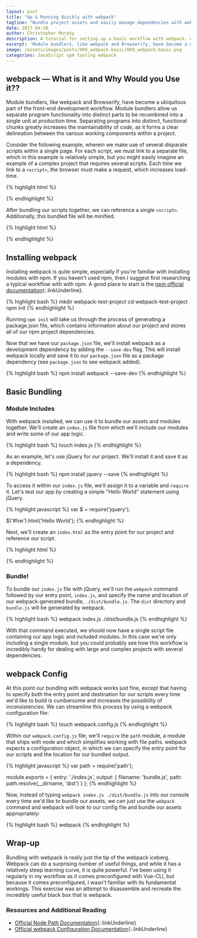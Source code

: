 ```yaml
---
layout: post
title: "Up & Running Quickly with webpack"
tagline: "Bundle project assets and easily manage dependencies with webpack."
date: 2017-04-30
author: Christopher Murphy
description: A tutorial for setting up a basic workflow with webpack. webpack allows you to bundle project assets and modules efficiently and is an incredibly valuable tool in the front-end development workflow.
excerpt: 'Module bundlers, like webpack and Browserify, have become a ubiquitous part of the front-end development workflows. Module bundlers allow us separate program functionality into distinct parts to be recombined into a single unit at production time. Separating programs into distinct, functional chunks greatly increases the maintainability of code, as it forms a clear delineation between the various working components within a project.'
image: /assets/images/posts/009_webpack-basic/009_webpack-basic.png
categories: JavaScript npm tooling webpack
---
```


## webpack — What is it and Why Would you Use it??
Module bundlers, like webpack and Browserify, have become a ubiquitous part of the front-end development workflow. Module bundlers allow us separate program functionality into distinct parts to be recombined into a single unit at production time. Separating programs into distinct, functional chunks greatly increases the maintainability of code, as it forms a clear delineation between the various working components within a project.

Consider the following example, wherein we make use of several disparate scripts within a single page. For each script, we must link to a separate file, which in this example is relatively simple, but you might easily imagine an example of a complex project that requires several scripts. Each time we link to a `<script>`, the browser must make a request, which increases load-time.

{% highlight html %}
<!DOCTYPE html>
<html>
  <head>
    <meta charset="utf-8">
    <title>webpack Test Project</title>
  </head>
  <body>
    <script type="text/javascript" src="script-1.js"></script>
    <script type="text/javascript" src="script-2.js"></script>
    <script type="text/javascript" src="script-3.js"></script>
    <script type="text/javascript" src="script-4.js"></script>
  </body>
</html>
{% endhighlight %}

After bundling our scripts together, we can reference a single `<script>`. Additionally, this bundled file will be minified.

{% highlight html %}
<!DOCTYPE html>
<html>
  <head>
    <meta charset="utf-8">
    <title>webpack Test Project</title>
  </head>
  <body>
    <script type="text/javascript" src="bundle.js"></script>
  </body>
</html>
{% endhighlight %}

## Installing webpack
Installing webpack is quite simple, especially if you're familiar with installing modules with npm. If you haven't used npm, then I suggest first researching a typical workflow with with npm. A good place to start is the [npm official documentation][3]{:.linkUnderline}.

{% highlight bash %}
mkdir webpack-test-project
cd webpack-test-project
npm init
{% endhighlight %}

Running `npm init` will take us through the process of generating a package.json file, which contains information about our project and stores all of our npm project dependencies.

Now that we have our `package.json` file, we'll install webpack as a development dependency by adding the `--save-dev` flag. This will install webpack locally and save it to our `package.json` file as a package dependency (see `package.json` to see webpack added).

{% highlight bash %}
npm install webpack --save-dev
{% endhighlight %}

## Basic Bundling
### Module Includes
With webpack installed, we can use it to bundle our assets and modules together. We'll create an `index.js` file from which we'll include our modules and write some of our app logic.

{% highlight bash %}
touch index.js
{% endhighlight %}

As an example, let's use jQuery for our project. We'll install it and save it as a dependency.

{% highlight bash %}
npm install jquery --save
{% endhighlight %}

To access it within our `index.js` file, we'll assign it to a variable and `require` it. Let's test our app by creating a simple "Hello World" statement using jQuery.

{% highlight javascript %}
var $ = require('jquery');

$('#hw').html('Hello World');
{% endhighlight %}

Next, we'll create an `index.html` as the entry point for our project and reference our script.

{% highlight html %}
<!DOCTYPE html>
<html>
  <head>
    <meta charset="utf-8">
    <title>webpack Test Project</title>
  </head>
  <body>
    <div id="hw"></div>
    <script type="text/javascript" src="./dist/bundle.js"></script>
  </body>
</html>
{% endhighlight %}

### Bundle!
To bundle our `index.js` file with jQuery, we'll run the `webpack` command followed by our entry point, `index.js`, and specify the name and location of our webpack-generated bundle, `./dist/bundle.js`. The `dist` directory and `bundle.js` will be generated by webpack.

{% highlight bash %}
webpack index.js ./dist/bundle.js
{% endhighlight %}

With that command executed, we should now have a single script file containing our app logic and included modules. In this case we're only including a single module, but you could probably see how this workflow is incredibly handy for dealing with large and complex projects with several dependencies.

## webpack Config
At this point our bundling with webpack works just fine, except that having to specify both the entry point and destination for our scripts every time we'd like to build is cumbersome and increases the possibility of inconsistencies. We can streamline this process by using a webpack configuration file:

{% highlight bash %}
touch webpack.config.js
{% endhighlight %}

Within our `webpack.config.js` file, we'll `require` the `path` module, a module that ships with node and which simplifies working with file paths. webpack expects a configuration object, in which we can specify the entry point for our scripts and the location for our bundled output.

{% highlight javascript %}
var path = require('path');

module.exports = {
  entry: './index.js',
  output: {
    filename: 'bundle.js',
    path: path.resolve(__dirname, 'dist')
  }
};
{% endhighlight %}

Now, instead of typing `webpack index.js ./dist/bundle.js` into our console every time we'd like to bundle our assets, we can just use the `webpack` command and webpack will look to our config file and bundle our assets appropriately:

{% highlight bash %}
webpack
{% endhighlight %}

## Wrap-up
Bundling with webpack is really just the tip of the webpack iceberg. Webpack can do a surprising number of useful things, and while it has a relatively steep learning curve, it is quite powerful. I've been using it regularly in my workflow as it comes preconfigured with Vue-CLI, but because it comes preconfigured, I wasn't familiar with its fundamental workings. This exercise was an attempt to disassemble and recreate the incredibly useful black box that is webpack.
### Resources and Additional Reading
- [Official Node Path Documentation][1]{:.linkUnderline}
- [Official webpack Configuration Documentation][2]{:.linkUnderline}

[1]: https://nodejs.org/docs/latest/api/path.html "Official Node Path Documentation"
[2]: https://webpack.js.org/configuration/ "Official webpack Configuration Documentation"
[3]: https://docs.npmjs.com/getting-started/what-is-npm "npm Getting Started"
